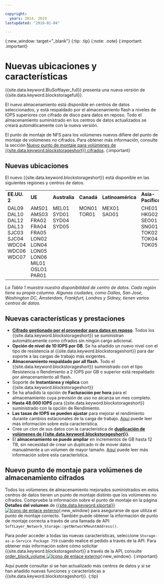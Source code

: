 ```yaml
---

copyright:
  years: 2014, 2019
lastupdated: "2018-01-04"

---
```

{:new_window: target="_blank"}
{:tip: .tip}
{:note: .note}
{:important: .important}

# Nuevas ubicaciones y características

{{site.data.keyword.BluSoftlayer_full}} presenta una nueva versión de {{site.data.keyword.blockstoragefull}}.

El nuevo almacenamiento está disponible en centros de datos seleccionados, y está respaldado por el almacenamiento flash a niveles de IOPS superiores con cifrado de disco para datos en reposo. Todo el almacenamiento suministrado en los centros de datos actualizados se creará automáticamente con la nueva versión.

El punto de montaje de NFS para los volúmenes nuevos difiere del punto de montaje de volúmenes no cifrados. Para obtener más información, consulte la sección [Nuevo punto de montaje para volúmenes de {{site.data.keyword.blockstorageshort}} cifrados](#new-mount-point-for-encrypted-storage-volumes).
{:important}

## Nuevas ubicaciones

El nuevo {{site.data.keyword.blockstorageshort}} está disponible en las siguientes regiones y centros de datos.
<table role="presentation">
  <tr>
    <td><strong>EE.UU. 2</strong></td>
    <td><strong>UE</strong></td>
    <td><strong>Australia</strong></td>
    <td><strong>Canadá</strong></td>
    <td><strong>Latinoamérica</strong></td>
    <td><strong>Asia-Pacífico</strong></td>
  </tr>
  <tr>
    <td>DAL09<br />
	DAL10<br />
	DAL12<br />
	DAL13<br />
	SJC03<br />
        SJC04<br />
	WDC04<br />
	WDC06<br />
	WDC07<br />
	<br /><br /><br />
    </td>
    <td>AMS01<br />
        AMS03<br />
	FRA02<br />
	FRA04<br />
	FRA05<br />
	LON02<br />
	LON04<br />
	LON05<br />
	LON06<br />
	MIL01<br />
	OSLO1<br />
	PAR01<br />
    </td>
    <td>MEL01<br />
        SYD01<br />
        SYD04<br />
        SYD05<br />
        <br /><br /><br /><br /><br /><br /><br /><br />
    </td>
    <td>MON01<br />
        TOR01<br />
	<br /><br /><br /><br /><br /><br /><br /><br /><br /><br />
    </td>
    <td>MEX01<br />
        SAO01<br />
	<br /><br /><br /><br /><br /><br /><br /><br /><br /><br />
    </td>
    <td>CHE01<br />
        HKG02<br />
	SEO01<br />
	SNG01<br />
        TOK02<br />
	TOK04<br />
	TOK05<br />
	<br /><br /><br /><br /><br />
    </td>
  </tr>
</table>

*La Tabla 1 muestra nuestra disponibilidad de centro de datos. Cada región tiene su propia columna. Algunas ciudades, como Dallas, San José, Washington DC, Ámsterdam, Frankfurt, Londres y Sídney, tienen varios centros de datos.*

## Nuevas características y prestaciones

- **[Cifrado gestionado por el proveedor para datos en reposo](block-file-storage-encryption-rest.html)**.
  Todos los {{site.data.keyword.blockstorageshort}} se suministran automáticamente como cifrados sin ningún cargo adicional.
- **Opción de nivel de 10 IOPS por GB**.
  Se ha añadido un nuevo nivel con el tipo de resistencia al {{site.data.keyword.blockstorageshort}} para dar soporte a las cargas de trabajo más exigentes.
- **Almacenamiento respaldado por all flash.**
  Todo el {{site.data.keyword.blockstorageshort}} suministrado con el tipo Resistencia o Rendimiento a 2 IOPS por GB o superior está respaldado por almacenamiento all flash.
- Soporte de **Instantánea y réplica** con {{site.data.keyword.blockstorageshort}}
- Se ha añadido la opción de **Facturación por hora** para el almacenamiento cuya previsión de uso no alcanza un mes completo.
- **Hasta 48.000 IOPS** para {{site.data.keyword.blockstorageshort}} suministrado con la opción de Rendimiento.
- **Las tasas de IOPS se pueden ajustar** para mejorar el rendimiento durante cambios estacionales de la carga de trabajo. [Aquí](adjustable-iops.html) puede leer más información sobre esta característica.
- Cree un clon de sus datos con la característica de **[duplicación de volúmenes de {{site.data.keyword.blockstorageshort}}](how-to-create-duplicate-volume.html)**.
- El **almacenamiento se puede ampliar** en incrementos de GB hasta 12 TB, sin necesidad de crear un duplicado ni de mover datos manualmente a un volumen de mayor tamaño. [Aquí](expandable_block_storage.html) puede leer más información sobre esta característica.

## Nuevo punto de montaje para volúmenes de almacenamiento cifrados

Todos los volúmenes de almacenamiento mejorados suministrados en estos centros de datos tienen un punto de montaje distinto que los volúmenes no cifrados. Compruebe la información sobre el punto de montaje en la página **Detalles del volumen** de [{{site.data.keyword.slportal}} ![Icono de enlace externo](../../icons/launch-glyph.svg "Icono de enlace externo")](https://control.softlayer.com/){:new_window} para asegurarse de que utiliza el punto de montaje correcto. También puede obtener la información de punto de montaje correcta a través de una llamada de API: `SoftLayer_Network_Storage::getNetworkMountAddress()`.

Para poder acceder a todas las nuevas características, seleccione `Storage-as-a-Service Package 759` cuando realice el pedido a través de la API. Para obtener más información sobre cómo solicitar {{site.data.keyword.blockstorageshort}} a través de la API, consulte [order_block_volume ![Icono de enlace externo](../../icons/launch-glyph.svg "Icono de enlace externo")](https://softlayer-python.readthedocs.io/en/latest/api/managers/block.html#SoftLayer.managers.block.BlockStorageManager.order_block_volume){:new_window}.
{:important}

Aquí puede consultar si se han actualizado más centros de datos y si se han añadido nuevas funciones y características a {{site.data.keyword.blockstorageshort}}.
{:tip}
